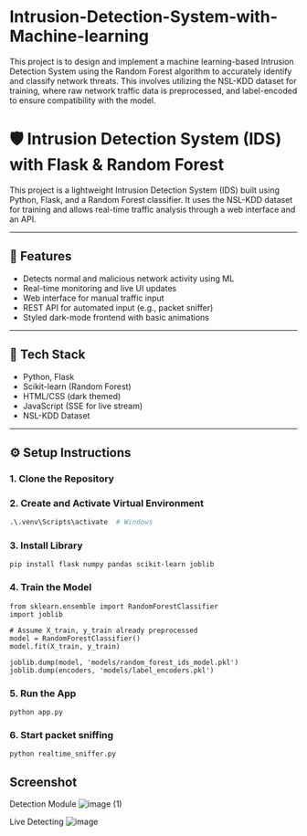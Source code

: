# Intrusion-Detection-System-with-Machine-learning
This project is to design and implement a machine learning-based Intrusion Detection System using the Random Forest algorithm to accurately identify and classify network threats. This involves utilizing the NSL-KDD dataset for training, where raw network traffic data is preprocessed, and label-encoded to ensure compatibility with the model.

# 🛡️ Intrusion Detection System (IDS) with Flask & Random Forest

This project is a lightweight Intrusion Detection System (IDS) built using Python, Flask, and a Random Forest classifier. It uses the NSL-KDD dataset for training and allows real-time traffic analysis through a web interface and an API.

---

## 🚀 Features

- Detects normal and malicious network activity using ML
- Real-time monitoring and live UI updates
- Web interface for manual traffic input
- REST API for automated input (e.g., packet sniffer)
- Styled dark-mode frontend with basic animations

---

## 🧰 Tech Stack

- Python, Flask
- Scikit-learn (Random Forest)
- HTML/CSS (dark themed)
- JavaScript (SSE for live stream)
- NSL-KDD Dataset

---
## ⚙️ Setup Instructions

### 1. Clone the Repository

### 2. Create and Activate Virtual Environment
``` python -m venv .venv
.\.venv\Scripts\activate  # Windows
```
### 3. Install Library 
```
pip install flask numpy pandas scikit-learn joblib
```
### 4. Train the Model
```
from sklearn.ensemble import RandomForestClassifier
import joblib

# Assume X_train, y_train already preprocessed
model = RandomForestClassifier()
model.fit(X_train, y_train)

joblib.dump(model, 'models/random_forest_ids_model.pkl')
joblib.dump(encoders, 'models/label_encoders.pkl')
```
### 5. Run the App
```
python app.py
```
### 6. Start packet sniffing
```
python realtime_sniffer.py
```

## Screenshot 
Detection Module
![image (1)](https://github.com/user-attachments/assets/e2fa33d4-7476-4c32-b1d7-395cf2af0882)

Live Detecting 
![image](https://github.com/user-attachments/assets/652a8040-eb98-4ec8-8ac3-251096af98cf)













